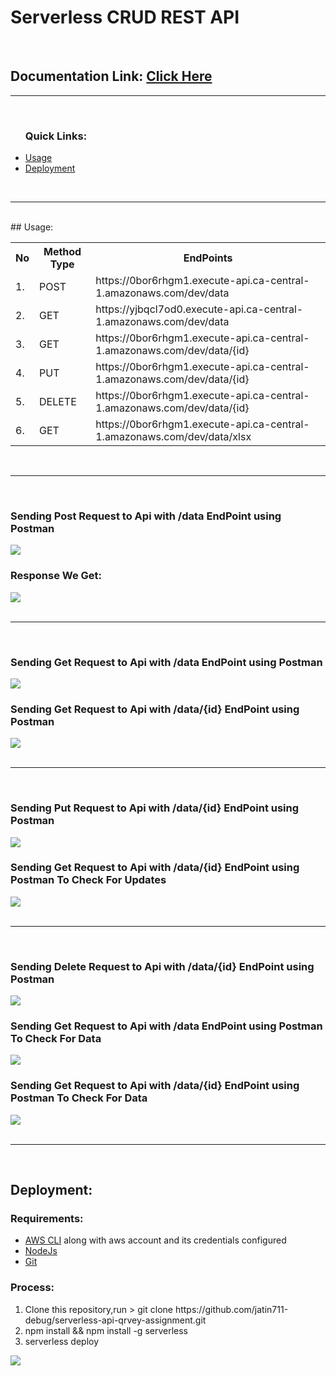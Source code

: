 # Serverless CRUD REST API
<br>

<h2>Documentation Link: <a href="https://jatin711-debug.github.io/serverless-api-qrvey-assignment">Click Here</a> </h2>

<hr>
<br>
<ul>
    <h3>Quick Links: </h3>
    <li><a href="#usage">Usage</a></li>
    <li><a href="#deployment">Deployment</a></li>
</ul>
<br>
<hr>
<br>
<div id="usage"></div>
## Usage:
<table>
    <tr>
        <th>No</th>
        <th>Method Type</th>
        <th>EndPoints</th>
    </tr>
    <tr>
        <td>1.</td>
        <td>POST</td>
        <td>https://0bor6rhgm1.execute-api.ca-central-1.amazonaws.com/dev/data</td>
    </tr>
    <tr>
        <td>2.</td>
        <td>GET</td>
        <td>https://yjbqcl7od0.execute-api.ca-central-1.amazonaws.com/dev/data</td>
    </tr>
    <tr>
        <td>3.</td>
        <td>GET</td>
        <td>https://0bor6rhgm1.execute-api.ca-central-1.amazonaws.com/dev/data/{id}</td>
    </tr>
    <tr>
        <td>4.</td>
        <td>PUT</td>
        <td>https://0bor6rhgm1.execute-api.ca-central-1.amazonaws.com/dev/data/{id}</td>
    </tr>
    <tr>
        <td>5.</td>
        <td>DELETE</td>
        <td>https://0bor6rhgm1.execute-api.ca-central-1.amazonaws.com/dev/data/{id}</td>
    </tr>
    <tr>
        <td>6.</td>
        <td>GET</td>
        <td>https://0bor6rhgm1.execute-api.ca-central-1.amazonaws.com/dev/data/xlsx</td>
    </tr>
</table>
<br>
<hr>
<br>
<div>
    <h3>Sending Post Request to Api with /data EndPoint using Postman</h3>
    <img src="./documents/media/images/post.png">
    <h3>Response We Get:</h3>
    <img src="./documents/media/images/postResult.png">
</div>
<br>
<hr>
<br>
<div>
    <h3>Sending Get Request to Api with /data EndPoint using Postman</h3>
    <img src="./documents/media/images/getAll.png">
    <h3>Sending Get Request to Api with /data/{id} EndPoint using Postman</h3>
    <img src="./documents/media/images/getById.png">
</div>
<br>
<hr>
<br>
<div>
    <h3>Sending Put Request to Api with /data/{id} EndPoint using Postman</h3>
    <img src="./documents/media/images/put.png">
    <h3>Sending Get Request to Api with /data/{id} EndPoint using Postman To Check For Updates</h3>
    <img src="./documents/media/images/putResult.png">
</div>
<br>
<hr>
<br>
<div>
    <h3>Sending Delete Request to Api with /data/{id} EndPoint using Postman</h3>
    <img src="./documents/media/images/delete.png">
    <h3>Sending Get Request to Api with /data EndPoint using Postman To Check For Data</h3>
    <img src="./documents/media/images/deleteResult_1.png">
    <h3>Sending Get Request to Api with /data/{id} EndPoint using Postman To Check For Data</h3>
    <img src="./documents/media/images/deleteResult_2.png">
</div>
<br>
<hr>
<br>

<div id="deployment"></div>

## Deployment:
<div>
    <h3>Requirements:</h3>
    <ul>
        <li><a href="https://docs.aws.amazon.com/cli/latest/userguide/getting-started-install.html">AWS CLI</a> along with aws account and its credentials configured</li>
        <li><a href="https://nodejs.org/en/" >NodeJs</a></li>
        <li><a href="https://git-scm.com/" >Git</a></li>
    </ul>
    <h3>Process:</h3>
    <ol>
        <li>Clone this repository,run > git clone https://github.com/jatin711-debug/serverless-api-qrvey-assignment.git</li>
        <li>npm install && npm install -g serverless</li>
        <li>serverless deploy</li>
    </ol>
    <img src="./documents/media/images/deploy.png">
</div>








